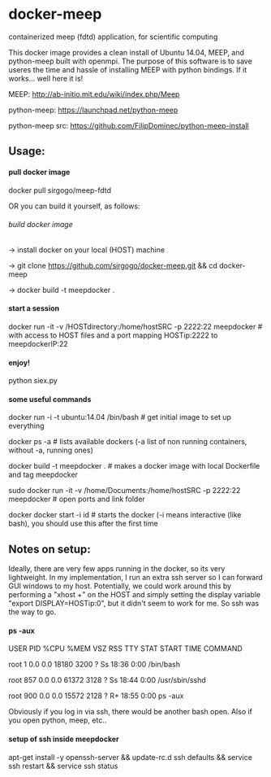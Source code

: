 # docker-meep
containerized meep (fdtd) application, for scientific computing

This docker image provides a clean install of Ubuntu 14.04, MEEP, and python-meep built with openmpi. The purpose of this software is to save useres the time and hassle of installing MEEP with python bindings. If it works... well here it is!

MEEP: http://ab-initio.mit.edu/wiki/index.php/Meep

python-meep: https://launchpad.net/python-meep

python-meep src: https://github.com/FilipDominec/python-meep-install


## Usage:

#### pull docker image
docker pull sirgogo/meep-fdtd

OR you can build it yourself, as follows:

###### build docker image
-> install docker on your local (HOST) machine

-> git clone https://github.com/sirgogo/docker-meep.git && cd docker-meep

-> docker build -t meepdocker .

#### start a session
docker run -it -v /HOSTdirectory:/home/hostSRC -p 2222:22 meepdocker \# with access to HOST files and a port mapping HOSTip:2222 to meepdockerIP:22

#### enjoy!
python siex.py

#### some useful commands
docker run -i -t ubuntu:14.04 /bin/bash \# get initial image to set up everything

docker ps -a \# lists available dockers (-a list of non running containers, without -a, running ones)

docker build -t meepdocker . \# makes a docker image with local Dockerfile and tag meepdocker

sudo docker run -it -v /home/Documents:/home/hostSRC -p 2222:22 meepdocker \# open ports and link folder

docker docker start -i id \# starts the docker (-i means interactive (like bash), you should use this after the first time

## Notes on setup:
Ideally, there are very few apps running in the docker, so its very lightweight. In my implementation, I run an extra ssh server so I can forward GUI windows to my host. Potentially, we could work around this by performing a "xhost +" on the HOST and simply setting the display variable "export DISPLAY=HOSTip:0", but it didn't seem to work for me. So ssh was the way to go.

#### ps -aux
USER       PID %CPU %MEM    VSZ   RSS TTY      STAT START   TIME COMMAND

root         1  0.0  0.0  18180  3200 ?        Ss   18:36   0:00 /bin/bash

root       857  0.0  0.0  61372  3128 ?        Ss   18:44   0:00 /usr/sbin/sshd

root       900  0.0  0.0  15572  2128 ?        R+   18:55   0:00 ps -aux

Obviously if you log in via ssh, there would be another bash open. Also if you open python, meep, etc.. 

#### setup of ssh inside meepdocker
apt-get install -y openssh-server && update-rc.d ssh defaults && service ssh restart && service ssh status
